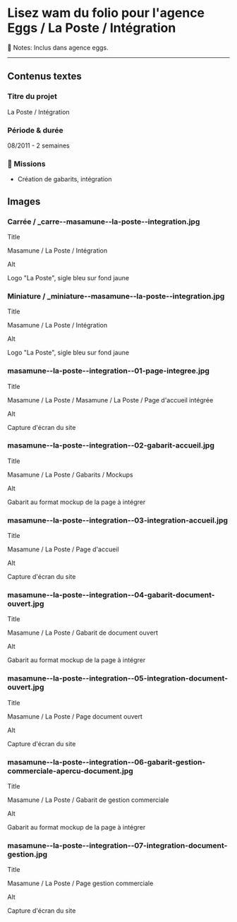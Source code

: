 # Lisez wam du folio pour l'agence Eggs / La Poste / Intégration

📝 Notes: Inclus dans agence eggs.

---

## Contenus textes

### Titre du projet

La Poste / Intégration

### Période & durée

08/2011 - 2 semaines

### 🎯 Missions

- Création de gabarits, intégration

## Images

### Carrée / _carre--masamune--la-poste--integration.jpg

Title

Masamune / La Poste / Intégration

Alt

Logo "La Poste", sigle bleu sur fond jaune

### Miniature / _miniature--masamune--la-poste--integration.jpg

Title

Masamune / La Poste / Intégration

Alt

Logo "La Poste", sigle bleu sur fond jaune

### masamune--la-poste--integration--01-page-integree.jpg

Title

Masamune / La Poste / Masamune / La Poste / Page d'accueil intégrée

Alt

Capture d'écran du site

### masamune--la-poste--integration--02-gabarit-accueil.jpg

Title

Masamune / La Poste / Gabarits / Mockups

Alt

Gabarit au format mockup de la page à intégrer

### masamune--la-poste--integration--03-integration-accueil.jpg

Title

Masamune / La Poste / Page d'accueil

Alt

Capture d'écran du site

### masamune--la-poste--integration--04-gabarit-document-ouvert.jpg

Title

Masamune / La Poste / Gabarit de document ouvert

Alt

Gabarit au format mockup de la page à intégrer

### masamune--la-poste--integration--05-integration-document-ouvert.jpg

Title

Masamune / La Poste / Page document ouvert

Alt

Capture d'écran du site

### masamune--la-poste--integration--06-gabarit-gestion-commerciale-apercu-document.jpg

Title

Masamune / La Poste / Gabarit de gestion commerciale

Alt

Gabarit au format mockup de la page à intégrer

### masamune--la-poste--integration--07-integration-document-gestion.jpg

Title

Masamune / La Poste / Page gestion commerciale

Alt

Capture d'écran du site
